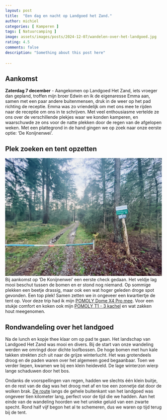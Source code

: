 ```yaml
---
layout: post
title:  "Een dag en nacht op Landgoed het Zand."
author: michiel
categories: [ Kamperen ]
tags: [ Natuurcamping ]
image: assets/images/posts/2024-12-07/wandelen-over-het-landgoed.jpg
rating: 4.5
comments: false
description: "Something about this post here"

---
```


## Aankomst
**Zaterdag 7 december** - Aangekomen op Landgoed Het Zand, iets vroeger dan gepland, troffen mijn broer Edwin en ik de eigenaresse Emma aan, samen met een paar andere buitenmensen, druk in de weer op het pad richting de receptie. Emma was zo vriendelijk om met ons mee te rijden naar de receptie om ons in te schrijven. Met veel enthousiasme vertelde ze ons over de verschillende plekjes waar we konden kamperen, en waarschuwde ze ons voor de natte plekken door de regen van de afgelopen weken. Met een plattegrond in de hand gingen we op zoek naar onze eerste optie: ‘De Konijnenwei’.
  
## Plek zoeken en tent opzetten
![/assets/images/posts/2024-12-07/konijnewei.jpg](/assets/images/posts/2024-12-07/konijnewei.jpg)
Bij aankomst op ‘De Konijnenwei’ een eerste check gedaan. Het veldje lag mooi beschut tussen de bomen en er stond nog niemand. Op sommige plekken een beetje drassig, maar ook een wat hoger geleden droge spot gevonden. Een top plek! Samen zetten we in ongeveer een kwartiertje de tent op. Voor deze trip had ik mijn [POMOLY Dome X4 Pro mee](https://www.pomoly.com/POMOLY-Dome-X4-Pro-Freestanding-Tent-Large-Round-Hot-Tent-for-2-4-Person-p2389807.htm). Voor een stukje comfort en koken ook mijn [POMOLY T1 - 3 kachel](https://www.pomoly.com/h-product-detail.html?goods_id=2299234kachel) en wat zakken hout meegenomen.

## Rondwandeling over het landgoed
Na de lunch en kopje thee klaar om op pad te gaan. Het landschap van Landgoed Het Zand was mooi en divers. Bij de start van onze wandeling werden we omringd door dichte loofbossen. De hoge bomen met hun kale takken strekten zich uit naar de grijze winterlucht. Het was grotendeels droog en de paden waren over het algemeen goed begaanbaar. Toen we verder liepen, kwamen we bij een klein heideveld. De lage winterzon wierp lange schaduwen door het bos.

Ondanks de voorspellingen van regen, hadden we slechts één klein buitje, en de rest van de dag was het droog met af en toe een zonnetje dat door de wolken brak. [De route](https://www.komoot.com/nl-nl/tour/1977642033?share_token=ajDfnYhGEfysuHrqQ3PwnQ6Z8B2viQ1Mmb00ixjSUQuHXK485C&ref=wtd) langs de gehele buitenkant van het landgoed was ongeveer tien kilometer lang, perfect voor de tijd die we hadden. Aan het einde van de wandeling hoorden we het unieke geluid van een zwarte specht. Rond half vijf begon het al te schemeren, dus we waren op tijd terug bij de tent.
